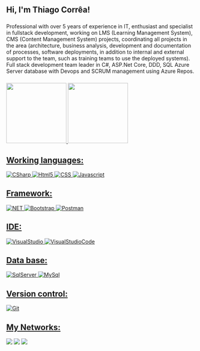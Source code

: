 ## Hi, I'm Thiago Corrêa!
###
Professional with over 5 years of experience in IT, enthusiast and specialist in fullstack development, working on LMS (Learning Management System), CMS (Content Management System) projects, coordinating all projects in the area (architecture, business analysis, development and documentation of processes, software deployments, in addition to internal and external support to the team, such as training teams to use the deployed systems). Full stack development team leader in C#, ASP.Net Core, DDD, SQL Azure Server database with Devops and SCRUM management using Azure Repos.
###
<div>
  <a href="https://github.com/thiagogcorreabotelho">
  <img height="160em" src="https://github-readme-stats.vercel.app/api?username=thiagogcorreabotelho&show_icons=true&theme=prussian&include_all_commits=true&count_private=true"/>
  <img height="160em" src="https://github-readme-stats.vercel.app/api/top-langs/?username=thiagogcorreabotelho&layout=compact&langs_count=16&theme=prussian"/>
</div>
  
  ## Working languages:
  ![CSharp](https://img.shields.io/badge/C%23-239120?style=for-the-badge&logo=c-sharp&logoColor=white)
  ![Html5](https://img.shields.io/badge/HTML5-E34F26?style=for-the-badge&logo=html5&logoColor=white)
  ![CSS](https://img.shields.io/badge/CSS3-1572B6?style=for-the-badge&logo=css3&logoColor=white)
  ![Javascript](https://img.shields.io/badge/JavaScript-F7DF1E?style=for-the-badge&logo=javascript&logoColor=black)

  
## Framework:
![NET](https://img.shields.io/badge/.NET-512BD4?style=for-the-badge&logo=dotnet&logoColor=white)
![Bootstrap](https://img.shields.io/badge/Bootstrap-563D7C?style=for-the-badge&logo=bootstrap&logoColor=white)
![Postman](https://img.shields.io/badge/Postman-FF6C37?style=for-the-badge&logo=Postman&logoColor=white)
  
## IDE:
![VisualStudio](https://img.shields.io/badge/Visual_Studio-5C2D91?style=for-the-badge&logo=visual%20studio&logoColor=white)
![VisualStudioCode](https://img.shields.io/badge/Visual_Studio_Code-0078D4?style=for-the-badge&logo=visual%20studio%20code&logoColor=white)
  
## Data base:
![SqlServer](https://img.shields.io/badge/Microsoft_SQL_Server-CC2927?style=for-the-badge&logo=microsoft-sql-server&logoColor=white)
![MySql](https://img.shields.io/badge/MySQL-00000F?style=for-the-badge&logo=mysql&logoColor=white)
  
## Version control:
![Git](https://img.shields.io/badge/Git-F05032?style=for-the-badge&logo=git&logoColor=white)

 ## My Networks:
<div> 
  <a href="https://www.linkedin.com/in/thiagocorreab/" target="_blank"><img src="https://img.shields.io/badge/LinkedIn-0077B5?style=for-the-badge&logo=linkedin&logoColor=white" target="_blank"></a>
  <a href="https://www.instagram.com/thiago_correea/" target="_blank"><img src="https://img.shields.io/badge/-Instagram-%23E4405F?style=for-the-badge&logo=instagram&logoColor=white" target="_blank"></a>
  <a href = "mailto:thiagogcorreabotelho@outlook.com"><img src="https://img.shields.io/badge/Microsoft_Outlook-0078D4?style=for-the-badge&logo=microsoft-outlook&logoColor=white" target="_blank"></a>
</div>


